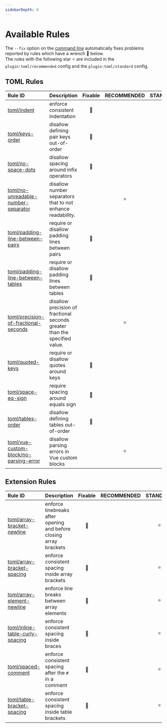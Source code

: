 ```yaml
---
sidebarDepth: 0
---
```


# Available Rules

The `--fix` option on the [command line](https://eslint.org/docs/user-guide/command-line-interface#fixing-problems) automatically fixes problems reported by rules which have a wrench :wrench: below.  
The rules with the following star :star: are included in the `plugin:toml/recommended` config and the `plugin:toml/standard` config.

<!-- This file is automatically generated in tools/update-docs-rules-index.js, do not change! -->

## TOML Rules

| Rule ID | Description | Fixable | RECOMMENDED | STANDARD |
|:--------|:------------|:-------:|:-----------:|:--------:|
| [toml/indent](./indent.md) | enforce consistent indentation | :wrench: |  | :star: |
| [toml/keys-order](./keys-order.md) | disallow defining pair keys out-of-order | :wrench: |  | :star: |
| [toml/no-space-dots](./no-space-dots.md) | disallow spacing around infix operators | :wrench: |  | :star: |
| [toml/no-unreadable-number-separator](./no-unreadable-number-separator.md) | disallow number separators that to not enhance readability. |  | :star: | :star: |
| [toml/padding-line-between-pairs](./padding-line-between-pairs.md) | require or disallow padding lines between pairs | :wrench: |  | :star: |
| [toml/padding-line-between-tables](./padding-line-between-tables.md) | require or disallow padding lines between tables | :wrench: |  | :star: |
| [toml/precision-of-fractional-seconds](./precision-of-fractional-seconds.md) | disallow precision of fractional seconds greater than the specified value. |  | :star: | :star: |
| [toml/quoted-keys](./quoted-keys.md) | require or disallow quotes around keys | :wrench: |  | :star: |
| [toml/space-eq-sign](./space-eq-sign.md) | require spacing around equals sign | :wrench: |  | :star: |
| [toml/tables-order](./tables-order.md) | disallow defining tables out-of-order | :wrench: |  | :star: |
| [toml/vue-custom-block/no-parsing-error](./vue-custom-block/no-parsing-error.md) | disallow parsing errors in Vue custom blocks |  | :star: | :star: |

## Extension Rules

| Rule ID | Description | Fixable | RECOMMENDED | STANDARD |
|:--------|:------------|:-------:|:-----------:|:--------:|
| [toml/array-bracket-newline](./array-bracket-newline.md) | enforce linebreaks after opening and before closing array brackets | :wrench: |  | :star: |
| [toml/array-bracket-spacing](./array-bracket-spacing.md) | enforce consistent spacing inside array brackets | :wrench: |  | :star: |
| [toml/array-element-newline](./array-element-newline.md) | enforce line breaks between array elements | :wrench: |  | :star: |
| [toml/inline-table-curly-spacing](./inline-table-curly-spacing.md) | enforce consistent spacing inside braces | :wrench: |  | :star: |
| [toml/spaced-comment](./spaced-comment.md) | enforce consistent spacing after the `#` in a comment | :wrench: |  | :star: |
| [toml/table-bracket-spacing](./table-bracket-spacing.md) | enforce consistent spacing inside table brackets | :wrench: |  | :star: |
